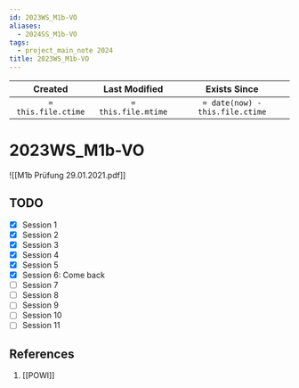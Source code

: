 ```yaml
---
id: 2023WS_M1b-VO
aliases: 
  - 2024SS_M1b-VO
tags:
  - project_main_note 2024
title: 2023WS_M1b-VO
---
```

|       Created       |    Last Modified    |          Exists Since           |
| :-----------------: | :-----------------: | :-----------------------------: |
| `= this.file.ctime` | `= this.file.mtime` | `= date(now) - this.file.ctime` |

# 2023WS_M1b-VO
![[M1b Prüfung 29.01.2021.pdf]]
## TODO

- [x] Session 1
- [x] Session 2
- [x] Session 3
- [x] Session 4
- [x] Session 5
- [x] Session 6: Come back
- [ ] Session 7
- [ ] Session 8
- [ ] Session 9
- [ ] Session 10
- [ ] Session 11

## References
1. [[POWI]]
